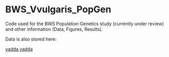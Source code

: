 # BWS_Vvulgaris_PopGen
Code used for the BWS Population Genetics study (currently under review) and other information (Data, Figures, Results). 

Data is also stored here: 

[yadda yadda]([url](https://twitter.com/home)) 
